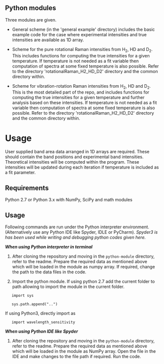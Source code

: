 ## Python modules

Three modules are given.
 - General scheme (in the 'general example' directory) includes the basic example code for the case where experimental intensities and true intensities are available as 1D array.

 - Scheme for the pure rotational Raman intensities from H<sub>2</sub>, HD and D<sub>2</sub>. This includes functions for computing the true intensities for a given temperature. If temperature is not needed as a fit variable then computation of spectra at some fixed temperature is also possible. Refer to the directory 'rotationalRaman_H2_HD_D2' directory and the common directory within.  

 - Scheme for vibration-rotation Raman intensities from H<sub>2</sub>, HD and D<sub>2</sub>. This is the most detailed part of the repo, and includes functions for computing the true intensities for a given temperature and further analysis based on these intensities. If temperature is not needed as a fit variable then computation of spectra at some fixed temperature is also possible. Refer to the directory 'rotationalRaman_H2_HD_D2' directory and the common directory within.

# Usage
User supplied band area data arranged in 1D arrays are required. These should contain the band positions and experimental band intensities. Theoretical intensities will be computed within the program. These intensities will be updated during each iteration if temperature is included as a fit parameter.

Requirements
----------------
Python 2.7 or Python 3.x with NumPy, SciPy and math modules

Usage
----------------
Following commands are run under the Python interpreter environment. (Alternatively use any Python IDE like Spyder, IDLE or PyCharm). *Spyder3 is has been used while writing and debugging  python  codes given  here.*

***When using Python interpreter in terminal***

1. After cloning the repository and moving in the `python-module` directory,  refer to the readme.  Prepare the required data as mentioned above which will be loaded in the module  as numpy array. If required, change the path to the data files in the code.  

2. Import the python module. If  using python 2.7 add the current folder to path allowing to import the module in the current folder.

```
   import sys

   sys.path.append("..")
```

If using Python3, directly import as

  ```
     import wavelength_sensitivity
  ```

***When using Python IDE like Spyder***

1. After cloning the repository and moving in the `python-module` directory,  refer to the readme.  Prepare the required data as mentioned above which will be loaded in the module  as NumPy array. Open the  file in the IDE and make changes  to the file path if required. Run the code.
